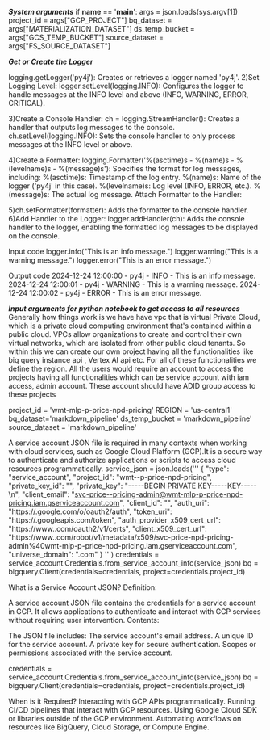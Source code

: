 ***System arguments***
if __name__ == '__main__':
    args = json.loads(sys.argv[1]) 
    project_id = args["GCP_PROJECT"] 
    bq_dataset = args["MATERIALIZATION_DATASET"] 
    ds_temp_bucket = args["GCS_TEMP_BUCKET"]
    source_dataset = args["FS_SOURCE_DATASET"]


***Get or Create the Logger***

logging.getLogger('py4j'): Creates or retrieves a logger named 'py4j'.
2)Set Logging Level:
  logger.setLevel(logging.INFO): Configures the logger to handle messages at the INFO level and above (INFO, WARNING, ERROR, CRITICAL).

3)Create a Console Handler:
  ch = logging.StreamHandler(): Creates a handler that outputs log messages to the console.
  ch.setLevel(logging.INFO): Sets the console handler to only process messages at the INFO level or above.

4)Create a Formatter:
  logging.Formatter('%(asctime)s - %(name)s - %(levelname)s - %(message)s'): Specifies the format for log messages, including:
  %(asctime)s: Timestamp of the log entry.
  %(name)s: Name of the logger ('py4j' in this case).
  %(levelname)s: Log level (INFO, ERROR, etc.).
  %(message)s: The actual log message.
  Attach Formatter to the Handler:

5)ch.setFormatter(formatter): Adds the formatter to the console handler.
6)Add Handler to the Logger:
  logger.addHandler(ch): Adds the console handler to the logger, enabling the formatted log messages to be displayed on the console.

Input code
  logger.info("This is an info message.")
  logger.warning("This is a warning message.")
  logger.error("This is an error message.")


Output code
2024-12-24 12:00:00 - py4j - INFO - This is an info message.
2024-12-24 12:00:01 - py4j - WARNING - This is a warning message.
2024-12-24 12:00:02 - py4j - ERROR - This is an error message.

  ***Input arguments for python notebook to get access to all resources***
  Generally how things work is we have have vpc that is virtual Private Cloud, which is a private cloud computing environment that's contained within a public cloud. VPCs 
  allow organizations to create and control their own virtual networks, which are isolated from other public cloud tenants.
  So within this we can create our own project having all the functionalities like biq query instance api , Vertex AI api etc.
  For all of these functionalities we define the region. All the users would require an account to access the projects having all
  functionalities which can be service account with iam access, admin account. These account should have ADID group access to these projects 

  
project_id = 'wmt-mlp-p-price-npd-pricing'
REGION = 'us-central1'
bq_dataset='markdown_pipeline'
ds_temp_bucket = 'markdown_pipeline'
source_dataset = 'markdown_pipeline'


A service account JSON file is required in many contexts when working with cloud services, such as Google Cloud Platform 
(GCP).It is a secure way to authenticate and authorize applications or scripts to access cloud resources programmatically.
service_json = json.loads(''' 
{
"type": "service_account",
  "project_id": "wmt--p-price-npd-pricing",
  "private_key_id": "",
  "private_key": "-----BEGIN PRIVATE KEY-----KEY-----\\n",
  "client_email": "svc-price--pricing-admin@wmt-mlp-p-price-npd-pricing.iam.gserviceaccount.com",
  "client_id": "",
  "auth_uri": "https://.google.com/o/oauth2/auth",
  "token_uri": "https://.googleapis.com/token",
  "auth_provider_x509_cert_url": "https://www..com/oauth2/v1/certs",
  "client_x509_cert_url": "https://www..com/robot/v1/metadata/x509/svc-price-npd-pricing-admin%40wmt-mlp-p-price-npd-pricing.iam.gserviceaccount.com",
  "universe_domain": ".com"
}
''')
credentials = service_account.Credentials.from_service_account_info(service_json)
bq = bigquery.Client(credentials=credentials, project=credentials.project_id)

What is a Service Account JSON?
Definition:

A service account JSON file contains the credentials for a service account in GCP.
It allows applications to authenticate and interact with GCP services without requiring user intervention.
Contents:

The JSON file includes:
The service account's email address.
A unique ID for the service account.
A private key for secure authentication.
Scopes or permissions associated with the service account.

credentials = service_account.Credentials.from_service_account_info(service_json)
bq = bigquery.Client(credentials=credentials, project=credentials.project_id)


When is it Required?
Interacting with GCP APIs programmatically.
Running CI/CD pipelines that interact with GCP resources.
Using Google Cloud SDK or libraries outside of the GCP environment.
Automating workflows on resources like BigQuery, Cloud Storage, or Compute Engine.
